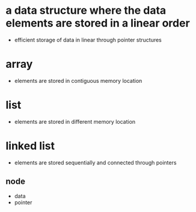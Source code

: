 # a data structure where the data elements are stored in a linear order
- efficient storage of data in linear through pointer structures

# array
- elements are stored in contiguous memory location
# list
- elements are stored in different memory location
# linked list
- elements are stored sequentially and connected through pointers

## node
- data 
- pointer
